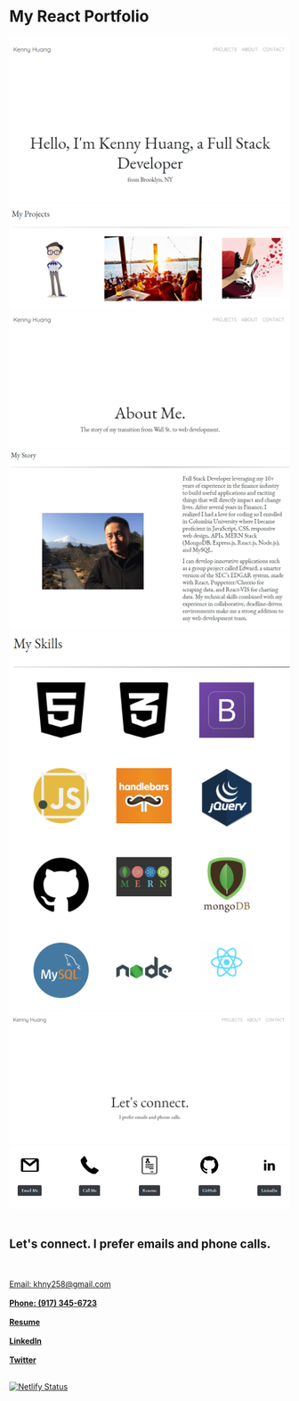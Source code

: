 # My React Portfolio

<img src="/static/pics/1.png">

<img src="/static/pics/2.png">

<img src="/static/pics/3.png">

<img src="/static/pics/about2.jpg">

<img src="/static/pics/5.png">

<img src="/static/pics/6.png">

<img src="/static/pics/7.png">
<br>
<br>
<h2>Let's connect. I prefer emails and phone calls.</h2>
<br>
<br>
<a href="mailto: khny258@gmail.com">Email: khny258@gmail.com</a> 
<br>
<br>
<a style="font-weight:bold" href="tel:917-345-6723">Phone: (917) 345-6723</a>
<br>
<br>
<a style="font-weight:bold" href="https://drive.google.com/file/d/1Q-JW4suIxHl16wwavG6x86kJEexOSho8/view?usp=sharing">Resume</a>
<br>
<br>
<a style="font-weight:bold" href="https://www.linkedin.com/in/huangkenny">LinkedIn</a>
<br>
<br>
<a style="font-weight:bold" href="https://twitter.com/khnydev">Twitter</a>
<br>
<br>

[![Netlify Status](https://api.netlify.com/api/v1/badges/58b0a258-620f-439f-a158-10ce2f4773dd/deploy-status)](https://app.netlify.com/sites/kennycodes/deploys)
